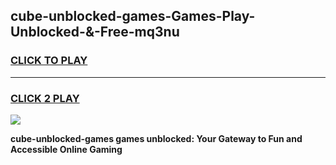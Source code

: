 
## cube-unblocked-games-Games-Play-Unblocked-&-Free-mq3nu
<h3>
<a href="https://premium76.site?title=cube-unblocked-games&ref=24A">CLICK TO PLAY</a></h3>
<hr>

<h3>
<a href="https://premium76.site?title=cube-unblocked-games&ref=24A">CLICK 2 PLAY</a>
  
</h3>

<a href="https://premium76.site?title=cube-unblocked-games&ref=24A"><img src="https://clearcache.store/games.png"></a>


**cube-unblocked-games games unblocked: Your Gateway to Fun and Accessible Online Gaming**
